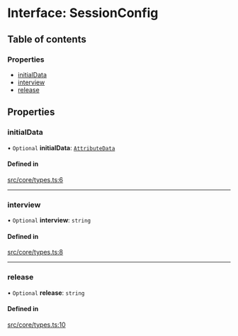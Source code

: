 # Interface: SessionConfig

## Table of contents

### Properties

- [initialData](../wiki/SessionConfig#initialdata)
- [interview](../wiki/SessionConfig#interview)
- [release](../wiki/SessionConfig#release)

## Properties

### initialData

• `Optional` **initialData**: [`AttributeData`](../wiki/Exports#attributedata)

#### Defined in

[src/core/types.ts:6](https://github.com/decisively-io/interview-sdk/blob/798cf52/src/core/types.ts#L6)

___

### interview

• `Optional` **interview**: `string`

#### Defined in

[src/core/types.ts:8](https://github.com/decisively-io/interview-sdk/blob/798cf52/src/core/types.ts#L8)

___

### release

• `Optional` **release**: `string`

#### Defined in

[src/core/types.ts:10](https://github.com/decisively-io/interview-sdk/blob/798cf52/src/core/types.ts#L10)
